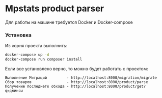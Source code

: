 # Mpstats product parser

Для работы на машине требуется Docker и Docker-compose

### Установка
Из корня проекта выполнить:
```sh
docker-compose up -d
docker-compose run composer install

```

Если все установлено верно, то можно будет работать с проектом:
```
Выполнение Миграций         - http://localhost:8000/migration/migrate
Сбор товаров                - http://localhost:8000/product/parse
Получение последнего обхода - http://localhost:8000/product/get?q=джинсы
```